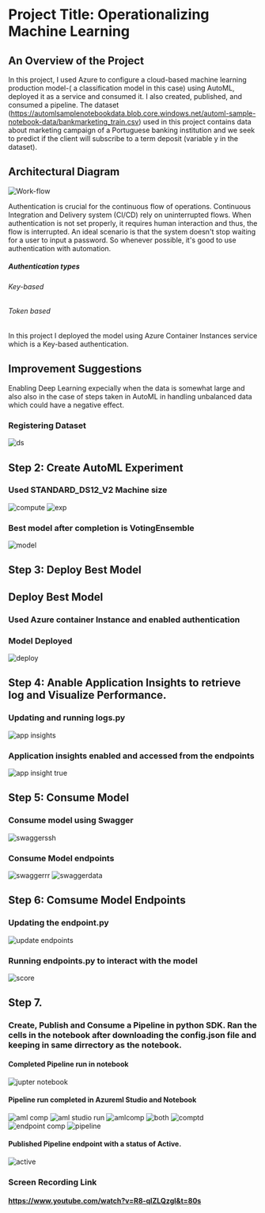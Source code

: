 # Project Title: Operationalizing Machine Learning  


## An Overview of the Project
In this project, I used Azure to configure a cloud-based machine learning production model-( a classification model in this case) using AutoML, deployed it as a service and consumed it. I also created, published, and consumed a pipeline.
The dataset (https://automlsamplenotebookdata.blob.core.windows.net/automl-sample-notebook-data/bankmarketing_train.csv) used in this project contains data about marketing campaign of a Portuguese banking institution and we seek to predict if the client will subscribe to a term deposit (variable y in the dataset).


## Architectural Diagram 
![Work-flow](https://user-images.githubusercontent.com/65784601/105206319-86108500-5b46-11eb-948e-5d21e3086e94.png)


Authentication is crucial for the continuous flow of operations. Continuous Integration and Delivery system (CI/CD) rely on uninterrupted flows. When authentication is not set properly, it requires human interaction and thus, the flow is interrupted. An ideal scenario is that the system doesn't stop waiting for a user to input a password. So whenever possible, it's good to use authentication with automation.
##### Authentication types
###### Key-based
###### Token based
In this project I deployed the model using Azure Container Instances service which is a Key-based authentication.

## Improvement Suggestions

Enabling Deep Learning expecially when the data is somewhat large and also also in the case of steps taken in AutoML in handling unbalanced data which could have a negative effect.


### Registering Dataset

![ds](https://user-images.githubusercontent.com/65784601/105841054-534a0f00-5fd4-11eb-9f1b-61f5b61b95bd.png)



## Step 2: Create AutoML Experiment
### Used STANDARD_DS12_V2 Machine size


![compute](https://user-images.githubusercontent.com/65784601/105841055-534a0f00-5fd4-11eb-9955-8485ce9e1781.png)
![exp](https://user-images.githubusercontent.com/65784601/105842375-5ba34980-5fd6-11eb-8a88-0ed021a06a0f.png)



### Best model after completion is VotingEnsemble


![model](https://user-images.githubusercontent.com/65784601/105841121-6e1c8380-5fd4-11eb-9892-d56b0507d760.png)

## Step 3: Deploy Best Model
## Deploy Best Model

### Used Azure container Instance and enabled authentication


### Model Deployed
![deploy](https://user-images.githubusercontent.com/65784601/105841154-7b397280-5fd4-11eb-9b1c-8aa18b961757.png)

## Step 4: Anable Application Insights to retrieve log and  Visualize Performance.
### Updating and running logs.py
![app insights](https://user-images.githubusercontent.com/65784601/105841250-9ad09b00-5fd4-11eb-893b-28b919c091d5.png)

### Application insights enabled and accessed from the endpoints
![app insight true](https://user-images.githubusercontent.com/65784601/105841253-9c01c800-5fd4-11eb-90e9-1c606e4335d0.png)


## Step 5: Consume Model
###  Consume model using Swagger


![swaggerssh](https://user-images.githubusercontent.com/65784601/105841311-b0de5b80-5fd4-11eb-8afe-5793e361b5a0.png)

### Consume Model endpoints

![swaggerrr](https://user-images.githubusercontent.com/65784601/105841334-b8056980-5fd4-11eb-92ab-eecb671c4f1b.png)
![swaggerdata](https://user-images.githubusercontent.com/65784601/105841345-bd62b400-5fd4-11eb-8a75-c39c3bdff8ec.png)

## Step 6: Comsume Model Endpoints
### Updating the endpoint.py

![update endpoints](https://user-images.githubusercontent.com/65784601/105845234-bb9bef00-5fda-11eb-9b2e-3b8d640ca92c.png)




### Running endpoints.py to interact with the model
![score](https://user-images.githubusercontent.com/65784601/105842352-50e8b480-5fd6-11eb-83f9-217765a86575.png)
## Step 7.

### Create, Publish and Consume a Pipeline in python SDK. Ran the cells in the notebook after downloading the config.json file and keeping in same dirrectory as the notebook.

#### Completed Pipeline run in notebook

![jupter notebook](https://user-images.githubusercontent.com/65784601/105216694-308ea500-5b53-11eb-82a2-606003a3aab6.png)

#### Pipeline run completed in Azureml Studio and Notebook
![aml comp](https://user-images.githubusercontent.com/65784601/106018122-7e5e5c80-60c1-11eb-8ad5-08ff4c73e0b6.png)
![aml studio run](https://user-images.githubusercontent.com/65784601/106018139-81594d00-60c1-11eb-8579-fbcb00fc4f80.png)
![amlcomp](https://user-images.githubusercontent.com/65784601/106018152-85856a80-60c1-11eb-8492-ca3216bfd7da.png)
![both](https://user-images.githubusercontent.com/65784601/106018160-86b69780-60c1-11eb-9fcd-f151036a8b41.png)
![comptd](https://user-images.githubusercontent.com/65784601/106018170-88805b00-60c1-11eb-9a50-718f793977c2.png)
![endpoint comp](https://user-images.githubusercontent.com/65784601/106018184-8cac7880-60c1-11eb-9fde-684cb4cfdf91.png)
![pipeline](https://user-images.githubusercontent.com/65784601/106018192-8ddda580-60c1-11eb-910e-761cc75ac3c2.png)
#### Published Pipeline endpoint with a status of Active.

![active](https://user-images.githubusercontent.com/65784601/106018202-903fff80-60c1-11eb-9498-9e46df56baff.png)

### Screen Recording Link
#### https://www.youtube.com/watch?v=R8-qIZLQzgI&t=80s


